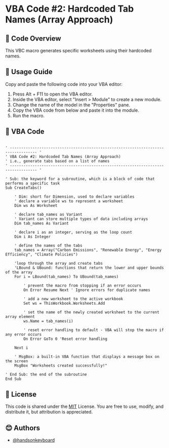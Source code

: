 
# VBA Code #2: Hardcoded Tab Names (Array Approach)

## 🎯 Code Overview
This VBC macro generates specific worksheets using their hardcoded names. 

## 📗 Usage Guide
Copy and paste the following code into your VBA editor:
1. Press Alt + F11 to open the VBA editor.
2. Inside the VBA editor, select "Insert > Module" to create a new module.
3. Change the name of the model in the "Properties" pane.
4. Copy the VBA code from below and paste it into the module. 
5. Run the macro. 


## 📑 VBA Code
```

' ---------------------------------------------------------------------------------- '
' VBA Code #2: Hardcoded Tab Names (Array Approach)
' i.e., generate tabs based on a list of names
' ---------------------------------------------------------------------------------- '

' Sub: the keyword for a subroutine, which is a block of code that performs a specific task
Sub CreateTabs()

    ' Dim: short for Dimension, used to declare variables
    ' declare a variable ws to represent a worksheet
    Dim ws As Worksheet
    
    ' declare tab_names as Variant
    ' Variant can store multiple types of data including arrays
    Dim tab_names As Variant
    
    ' declare i as an integer, serving as the loop count
    Dim i As Integer
    
    ' define the names of the tabs
    tab_names = Array("Carbon Emissions", "Renewable Energy", "Energy Efficiency", "Climate Policies")
    
    'loop through the array and create tabs
    'LBound & UBound: functions that return the lower and upper bounds of the array
    For i = LBound(tab_names) To UBound(tab_names)
    
        ' prevent the macro from stopping if an error occurs
        On Error Resume Next ' Ignore errors for duplicate names
        
        ' add a new worksheet to the active workbook
        Set ws = ThisWorkbook.Worksheets.Add
        
        ' set the name of the newly created worksheet to the current array element
        ws.Name = tab_names(i)
        
        ' reset error handling to default - VBA will stop the macro if any error occurs
        On Error GoTo 0 'Reset error handling
        
    Next i

    ' MsgBox: a built-in VBA function that displays a message box on the screen
    MsgBox "Worksheets created successfully!"
        
' End Sub: the end of the subroutine
End Sub

```

  ## 📜 License
  
  This code is shared under the [MIT](https://choosealicense.com/licenses/mit/) License. You are free to use, modify, and distribute it, but attribution is appreciated. 

  ## 😊 Authors

- [@handsonkeyboard](https://www.github.com/handsonkeyboard)
    

